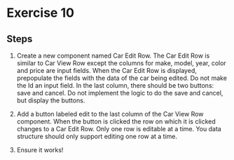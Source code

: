 # Exercise 10

## Steps

1. Create a new component named Car Edit Row. The Car Edit Row is similar to Car View Row except the columns for make, model, year, color and price are input fields. When the Car Edit Row is displayed, prepopulate the fields with the data of the car being edited. Do not make the Id an input field. In the last column, there should be two buttons: save and cancel. Do not implement the logic to do the save and cancel, but display the buttons.

2. Add a button labeled edit to the last column of the Car View Row component. When the button is clicked the row on which it is clicked changes to a Car Edit Row. Only one row is editable at a time. You data structure should only support editing one row at a time.

3. Ensure it works!